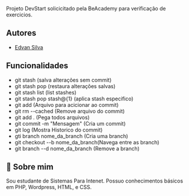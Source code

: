 Projeto DevStart solicicitado pela BeAcademy para verificação
de exercicios.


## Autores

- [Edvan Silva](https://github.com/eedvansilva)


## Funcionalidades

- git stash (salva alterações sem commit)
- git stash pop (restaura alterações salvas)
- git stash list (list stashes)
- git stash pop stash@{1} (aplica stash especifico)
- git add (Arquivo para acicionar ao commit)
- git rm --cached (Remove arquivo do commit)
- git add . (Pega todos arquivos)
- git commit -m "Mensagem" (Cria um commit)
- git log (Mostra Historico do commit)
- gti branch nome_da_branch (Cria uma branch)
- git checkout --b nome_da_branch(Navega entre as branch)
- git branch --d nome_da_branch (Remove a branch)


## 🚀 Sobre mim


Sou estudante de Sistemas Para Intenet.
Possuo conhecimentos básicos em PHP, Wordpress, HTML,  e CSS.
